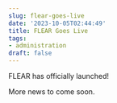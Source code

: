 ```yaml
---
slug: flear-goes-live
date: '2023-10-05T02:44:49'
title: FLEAR Goes Live
tags:
- administration
draft: false
---
```


FLEAR has officially launched!

More news to come soon.

